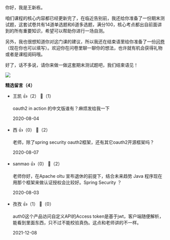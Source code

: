 你好，我是王新栋。

咱们课程的核心内容都已经更新完了，在临近告别前，我还给你准备了一份期末测试题，这套试卷共有14道单选题和6道多选题，满分100，核心考点都出自前面讲到的所有重要知识，希望可以帮助你进行一场自测。

另外，我也很想知道你对这门课的建议，所以我还在结束语里给你准备了一份[问卷](https://jinshuju.net/f/YJJsnf)（现在你也可以填写）。欢迎你在问卷里聊一聊你的想法，也许就有机会获得礼物或者是课程阅码哦。

好了，话不多说，请你来做一做这套期末测试题吧，我们结束语见！

[![](https://static001.geekbang.org/resource/image/28/a4/28d1be62669b4f3cc01c36466bf811a4.png?wh=1142%2A201)](http://time.geekbang.org/quiz/intro?act_id=199&exam_id=533)
<div><strong>精选留言（4）</strong></div><ul>
<li><span>王凯</span> 👍（2） 💬（1）<p>oauth2 in action 的中文版谁有？麻烦发给我一下</p>2020-08-04</li><br/><li><span>西</span> 👍（0） 💬（2）<p>老师，除了spring security oauth2框架，还有其它oauth2开源框架吗？</p>2020-08-07</li><br/><li><span>sanmao</span> 👍（0） 💬（2）<p>老师你好，在Apache oltu 宣布退休的前提下，结合未来趋势 Java 程序现在用那个框架来做认证授权会比较好。Spring Security ？</p>2020-08-03</li><br/><li><span>孜孜</span> 👍（1） 💬（0）<p>auth0这个产品访问自定义API的Access token是基于jwt，客户端随便解析，能看到里面东西，只不过不能校验真伪。这点和老师讲的不一样。</p>2021-12-08</li><br/>
</ul>